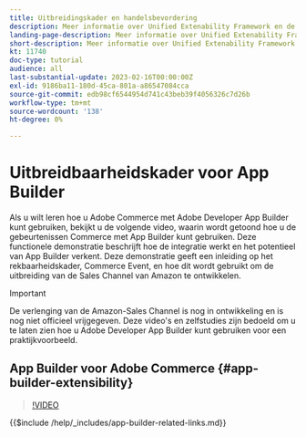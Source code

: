 ```yaml
---
title: Uitbreidingskader en handelsbevordering
description: Meer informatie over Unified Extenability Framework en de handelavond
landing-page-description: Meer informatie over Unified Extenability Framework en de handelavond
short-description: Meer informatie over Unified Extenability Framework en de handelavond
kt: 11740
doc-type: tutorial
audience: all
last-substantial-update: 2023-02-16T00:00:00Z
exl-id: 9186ba11-180d-45ca-801a-a86547084cca
source-git-commit: edb98cf6544954d741c43beb39f4056326c7d26b
workflow-type: tm+mt
source-wordcount: '138'
ht-degree: 0%

---
```


# Uitbreidbaarheidskader voor App Builder

Als u wilt leren hoe u Adobe Commerce met Adobe Developer App Builder kunt gebruiken, bekijkt u de volgende video, waarin wordt getoond hoe u de gebeurtenissen Commerce met App Builder kunt gebruiken. Deze functionele demonstratie beschrijft hoe de integratie werkt en het potentieel van App Builder verkent. Deze demonstratie geeft een inleiding op het rekbaarheidskader, Commerce Event, en hoe dit wordt gebruikt om de uitbreiding van de Sales Channel van Amazon te ontwikkelen.

>[!IMPORTANT]
>
>De verlenging van de Amazon-Sales Channel is nog in ontwikkeling en is nog niet officieel vrijgegeven.  Deze video&#39;s en zelfstudies zijn bedoeld om u te laten zien hoe u Adobe Developer App Builder kunt gebruiken voor een praktijkvoorbeeld.

## App Builder voor Adobe Commerce {#app-builder-extensibility}

>[!VIDEO](https://video.tv.adobe.com/v/3413328?quality=12&learn=on)

{{$include /help/_includes/app-builder-related-links.md}}
